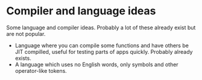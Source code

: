 # Compiler and language ideas

Some language and compiler ideas. Probably a lot of these already exist but are not popular.

* Language where you can compile some functions and have others be JIT compilled, useful for testing parts of apps quickly. Probably already exists.
* A language which uses no English words, only symbols and other operator-like tokens.
